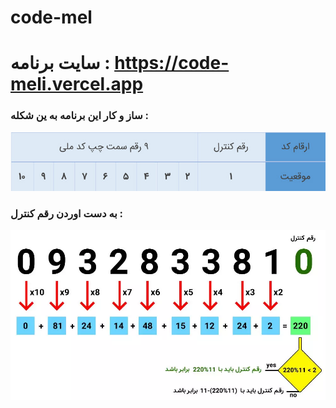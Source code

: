 # code-mel
# سایت برنامه : https://code-meli.vercel.app

### ساز و کار این برنامه به ین شکله :


<img style="max-width:100%" src="./css/code mli.jpg">

### به دست اوردن رقم کنترل :

<img style="max-width:100%" src="./css/control number.jpg">

